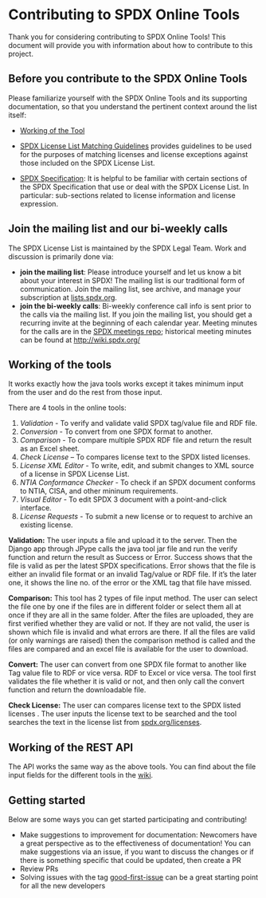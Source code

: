 # Contributing to SPDX Online Tools

Thank you for considering contributing to SPDX Online Tools!
This document will provide you with information about how to contribute to this project.

## Before you contribute to the SPDX Online Tools

Please familiarize yourself with the SPDX Online Tools and its supporting documentation,
so that you understand the pertinent context around the list itself:

- [Working of the Tool](https://github.com/spdx/spdx-online-tools/wiki/Online-SPDX-Tool,-Google-Summer-of-Code-2017)

- [SPDX License List Matching Guidelines](https://spdx.org/spdx-license-list/matching-guidelines) provides guidelines to be used for the purposes of matching licenses and license exceptions against those included on the SPDX License List.

- [SPDX Specification](https://spdx.org/specifications): It is helpful to be familiar with certain sections of the SPDX Specification that use or deal with the SPDX License List. In particular: sub-sections related to license information and license expression.

## Join the mailing list and our bi-weekly calls

The SPDX License List is maintained by the SPDX Legal Team. Work and discussion is primarily done via:

- **join the mailing list**: Please introduce yourself and let us know a bit about your interest in SPDX! The mailing list is our traditional form of communication. Join the mailing list, see archive, and manage your subscription at [lists.spdx.org](https://lists.spdx.org/g/Spdx-legal).
- **join the bi-weekly calls**: Bi-weekly conference call info is sent prior to the calls via the mailing list. If you join the mailing list, you should get a recurring invite at the beginning of each calendar year. Meeting minutes for the calls are in the [SPDX meetings repo](https://github.com/spdx/meetings/tree/main/legal); historical meeting minutes can be found at http://wiki.spdx.org/

## Working of the tools

It works exactly how the java tools works except it takes minimum input from the user and do the rest from those input.

There are 4 tools in the online tools:

1. _Validation_ - To verify and validate valid SPDX tag/value file and RDF file.
1. _Conversion_ - To convert from one SPDX format to another.
1. _Comparison_ - To compare multiple SPDX RDF file and return the result as an Excel sheet.
1. _Check License_ – To compares license text to the SPDX listed licenses.
1. _License XML Editor_ - To write, edit, and submit changes to XML source of a license in SPDX License List.
1. _NTIA Conformance Checker_ - To check if an SPDX document conforms to NTIA, CISA, and other mininum requirements.
1. _Visual Editor_ - To edit SPDX 3 document with a point-and-click interface.
1. _License Requests_ - To submit a new license or to request to archive an existing license.

**Validation:**
The user inputs a file and upload it to the server. Then the Django app through JPype calls the java tool jar file and run the verify function and return the result as Success or Error. Success shows that the file is valid as per the latest SPDX specifications. Error shows that the file is either an invalid file format or an invalid Tag/value or RDF file. If it’s the later one, it shows the line no. of the error or the XML tag that file have missed.

**Comparison:**
This tool has 2 types of file input method. The user can select the file one by one if the files are in different folder or select them all at once if they are all in the same folder.
After the files are uploaded, they are first verified whether they are valid or not. If they are not valid, the user is shown which file is invalid and what errors are there.
If all the files are valid (or only warnings are raised) then the comparison method is called and the files are compared and an excel file is available for the user to download.

**Convert:**
The user can convert from one SPDX file format to another like Tag value file to RDF or vice versa. RDF to Excel or vice versa.
The tool first validates the file whether it is valid or not, and then only call the convert function and return the downloadable file.

**Check License:**
The user can compares license text to the SPDX listed licenses . The user inputs the license text to be searched and the tool searches the text in the license list from [spdx.org/licenses](https://spdx.org/licenses/).

## Working of the REST API

The API works the same way as the above tools.
You can find about the file input fields for the different tools in the
[wiki](https://github.com/spdx/spdx-online-tools/wiki/REST-API-Fields-Request-and-Response).

## Getting started

Below are some ways you can get started participating and contributing!

- Make suggestions to improvement for documentation: Newcomers have a great perspective as to the effectiveness of documentation! You can make suggestions via an issue, if you want to discuss the changes or if there is something specific that could be updated, then create a PR
- Review PRs
- Solving issues with the tag [good-first-issue](https://github.com/spdx/spdx-online-tools/labels/good-first-issue) can be a great starting point for all the new developers
